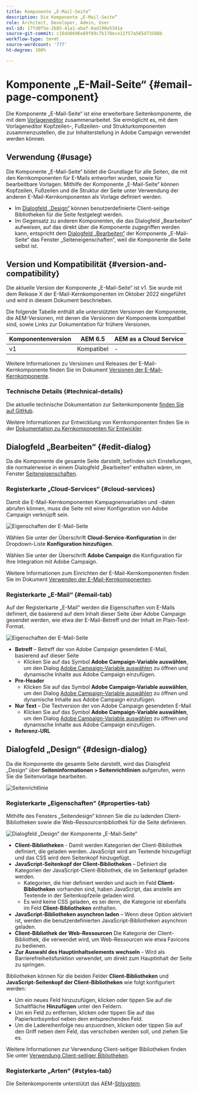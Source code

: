 ```yaml
---
title: Komponente „E-Mail-Seite“
description: Die Komponente „E-Mail-Seite“
role: Architect, Developer, Admin, User
exl-id: 17fd0f5e-2b85-41a1-abaf-8ad190a5341a
source-git-commit: c16dd8696e89f89c7b178ece11f57a565d73588b
workflow-type: tm+mt
source-wordcount: '777'
ht-degree: 100%

---
```



# Komponente „E-Mail-Seite“ {#email-page-component}

Die Komponente „E-Mail-Seite“ ist eine erweiterbare Seitenkomponente, die mit dem [Vorlageneditor](https://experienceleague.adobe.com/docs/experience-manager-cloud-service/sites/authoring/features/templates.html?lang=de) zusammenarbeitet. Sie ermöglicht es, mit dem Vorlageneditor Kopfzeilen-, Fußzeilen- und Strukturkomponenten zusammenzustellen, die zur Inhalterstellung in Adobe Campaign verwendet werden können.

## Verwendung {#usage}

Die Komponente „E-Mail-Seite“ bildet die Grundlage für alle Seiten, die mit den Kernkomponenten für E-Mails entworfen wurden, sowie für bearbeitbare Vorlagen. Mithilfe der Komponente „E-Mail-Seite“ können Kopfzeilen, Fußzeilen und die Struktur der Seite unter Verwendung der anderen E-Mail-Kernkomponenten als Vorlage definiert werden.

* Im [Dialogfeld „Design“](#design-dialog) können benutzerdefinierte Client-seitige Bibliotheken für die Seite festgelegt werden.
* Im Gegensatz zu anderen Komponenten, die das Dialogfeld „Bearbeiten“ aufweisen, auf das direkt über die Komponente zugegriffen werden kann, entspricht dem [Dialogfeld „Bearbeiten“](#edit-dialog) der Komponente „E-Mail-Seite“ das Fenster „Seiteneigenschaften“, weil die Komponente die Seite selbst ist.

## Version und Kompatibilität {#version-and-compatibility}

Die aktuelle Version der Komponente „E-Mail-Seite“ ist v1. Sie wurde mit dem Release X der E-Mail-Kernkomponenten im Oktober 2022 eingeführt und wird in diesem Dokument beschrieben.

Die folgende Tabelle enthält alle unterstützten Versionen der Komponente, die AEM-Versionen, mit denen die Versionen der Komponente kompatibel sind, sowie Links zur Dokumentation für frühere Versionen.

| Komponentenversion | AEM 6.5 | AEM as a Cloud Service |
|---|---|---|
| v1 | Kompatibel | - |

Weitere Informationen zu Versionen und Releases der E-Mail-Kernkomponente finden Sie im Dokument [Versionen der E-Mail-Kernkomponente](/help/email/versions.md).

### Technische Details {#technical-details}

Die aktuelle technische Dokumentation zur Seitenkomponente [finden Sie auf GitHub](https://adobe.com/go/aem_cmp_tech_email_page_v1).

Weitere Informationen zur Entwicklung von Kernkomponenten finden Sie in der [Dokumentation zu Kernkomponenten für Entwickler](/help/developing/overview.md).

## Dialogfeld „Bearbeiten“ {#edit-dialog}

Da die Komponente die gesamte Seite darstellt, befinden sich Einstellungen, die normalerweise in einem Dialogfeld „Bearbeiten“ enthalten wären, im Fenster [Seiteneigenschaften](https://experienceleague.adobe.com/docs/experience-manager-cloud-service/sites/authoring/fundamentals/page-properties.html?lang=de).

### Registerkarte „Cloud-Services“ {#cloud-services}

Damit die E-Mail-Kernkomponenten Kampagnenvariablen und -daten abrufen können, muss die Seite mit einer Konfigeration von Adobe Campaign verknüpft sein.

![Eigenschaften der E-Mail-Seite](/help/email/assets/email-page-properties.png)

Wählen Sie unter der Überschrift **Cloud-Service-Konfiguration** in der Dropdown-Liste **Konfiguration hinzufügen**.

Wählen Sie unter der Überschrift **Adobe Campaign** die Konfiguration für Ihre Integration mit Adobe Campaign.

Weitere Informationen zum Einrichten der E-Mail-Kernkomponenten finden Sie im Dokument [Verwenden der E-Mail-Kernkomponenten](/help/email/using.md).

### Registerkarte „E-Mail“ {#email-tab}

Auf der Registerkarte „E-Mail“ werden die Eigenschaften von E-Mails definiert, die basierend auf dem Inhalt dieser Seite über Adobe Campaign gesendet werden, wie etwa der E-Mail-Betreff und der Inhalt im Plain-Text-Format.

![Eigenschaften der E-Mail-Seite](/help/email/assets/email-page-properties-email.png)

* **Betreff** – Betreff der von Adobe Campaign gesendeten E-Mail, basierend auf dieser Seite
   * Klicken Sie auf das Symbol **Adobe Campaign-Variable auswählen**, um den Dialog [Adobe Campaign-Variable auswählen](/help/email/campaign-variables.md) zu öffnen und dynamische Inhalte aus Adobe Campaign einzufügen.
* **Pre-Header**
   * Klicken Sie auf das Symbol **Adobe Campaign-Variable auswählen**, um den Dialog [Adobe Campaign-Variable auswählen](/help/email/campaign-variables.md) zu öffnen und dynamische Inhalte aus Adobe Campaign einzufügen.
* **Nur Text** – Die Textversion der von Adobe Campaign gesendeten E-Mail
   * Klicken Sie auf das Symbol **Adobe Campaign-Variable auswählen**, um den Dialog [Adobe Campaign-Variable auswählen](/help/email/campaign-variables.md) zu öffnen und dynamische Inhalte aus Adobe Campaign einzufügen.
* **Referenz-URL**

## Dialogfeld „Design“ {#design-dialog}

Da die Komponente die gesamte Seite darstellt, wird das Dialogfeld „Design“ über **Seiteninformationen > Seitenrichtlinien** aufgerufen, wenn Sie die Seitenvorlage bearbeiten.

![Seitenrichtlinie](/help/assets/page-policy.png)

### Registerkarte „Eigenschaften“ {#properties-tab}

Mithilfe des Fensters „Seitendesign“ können Sie die zu ladenden Client-Bibliotheken sowie die Web-Ressourcenbibliothek für die Seite definieren.

![Dialogfeld „Design“ der Komponente „E-Mail-Seite“](/help/email/assets/email-page-design.png)

* **Client-Bibliotheken** - Damit werden Kategorien der Client-Bibliothek definiert, die geladen werden. JavaScript wird am Textende hinzugefügt und das CSS wird dem Seitenkopf hinzugefügt.
* **JavaScript-Seitenkopf der Client-Bibliotheken** – Definiert die Kategorien der JavaScript-Client-Bibliothek, die im Seitenkopf geladen werden.
   * Kategorien, die hier definiert werden und auch im Feld **Client-Bibliotheken** vorhanden sind, haben JavaScript, das anstelle am Textende in der Seitenkopfzeile geladen wird.
   * Es wird keine CSS geladen, es sei denn, die Kategorie ist ebenfalls im Feld **Client-Bibliotheken** enthalten.
* **JavaScript-Bibliotheken asynchron laden** – Wenn diese Option aktiviert ist, werden die benutzerdefinierten JavaScript-Bibliotheken asynchron geladen.
* **Client-Bibliothek der Web-Ressourcen**
Die Kategorie der Client-Bibliothek, die verwendet wird, um Web-Ressourcen wie etwa Favicons zu bedienen.
* **Zur Auswahl des Hauptinhaltselements wechseln** - Wird als Barrierefreiheitsfunktion verwendet, um direkt zum Hauptinhalt der Seite zu springen.

Bibliotheken können für die beiden Felder **Client-Bibliotheken** und **JavaScript-Seitenkopf der Client-Bibliotheken** wie folgt konfiguriert werden:

* Um ein neues Feld hinzuzufügen, klicken oder tippen Sie auf die Schaltfläche **Hinzufügen** unter den Feldern.
* Um ein Feld zu entfernen, klicken oder tippen Sie auf das Papierkorbsymbol neben dem entsprechenden Feld.
* Um die Ladereihenfolge neu anzuordnen, klicken oder tippen Sie auf den Griff neben dem Feld, das verschoben werden soll, und ziehen Sie es.

Weitere Informationen zur Verwendung Client-seitiger Bibliotheken finden Sie unter [Verwendung Client-seitiger Bibliotheken](https://helpx.adobe.com/de/experience-manager/6-5/sites/developing/using/clientlibs.html).

### Registerkarte „Arten“ {#styles-tab}

Die Seitenkomponente unterstützt das AEM-[Stilsystem](/help/get-started/authoring.md#component-styling).
